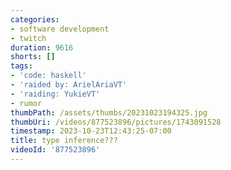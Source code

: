 ```yaml
---
categories:
- software development
- twitch
duration: 9616
shorts: []
tags:
- 'code: haskell'
- 'raided by: ArielAriaVT'
- 'raiding: YukieVT'
- rumor
thumbPath: /assets/thumbs/20231023194325.jpg
thumbUri: /videos/877523896/pictures/1743091528
timestamp: 2023-10-23T12:43:25-07:00
title: type inference???
videoId: '877523896'
---
```


